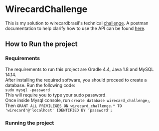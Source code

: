 # WirecardChallenge
This is my solution to wirecardbrasil's technical [challenge](https://github.com/wirecardBrasil/challenge). A postman documentation to help clarify how to use the API can be found [here](https://documenter.getpostman.com/view/2581871/RztmspT4). 

## How to Run the project
### Requirements
The requirements to run this project are Gradle 4.4, Java 1.8 and MySQL 14.14.   
After installing the required software, you should proceed to create a database. Run the following code:   
`sudo mysql -password`   
This will require you to type your sudo password.   
Once inside Mysql console, run
```create database wirecard_challenge;```,  
Then `GRANT ALL PRIVILEGES ON wirecard_challenge.* TO 'wirecard'@'localhost' IDENTIFIED BY 'password';`
### Running the project
